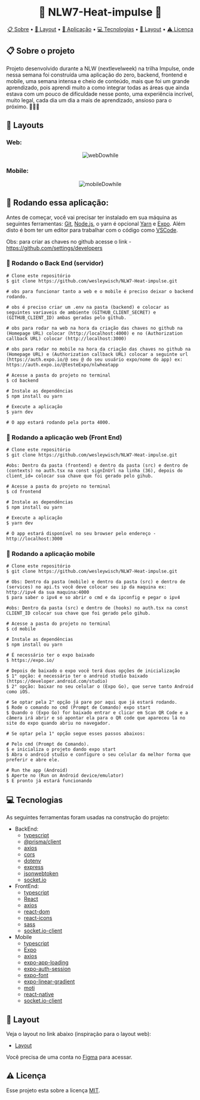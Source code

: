 <h1 align="center">🚀 NLW7-Heat-impulse 🚀</h1>

<p align="center">  <a href="#sobre">📋 Sobre</a> • <a href="#layout">🎨 Layout</a> • <a href="#aplicacao">🎲 Aplicação</a>  • <a href="#techs">💻 Tecnologias</a> • <a href="#layout">🔖 Layout</a> • <a href="#licenca">⚠️ Licença</a> </p>


  <h2 id="sobre"> 📋 Sobre o projeto</h2>
  
<p>Projeto desenvolvido durante a NLW (nextlevelweek) na trilha Impulse, onde nessa semana foi construída uma aplicação do zero, backend, frontend e mobile, uma semana intensa e cheio de conteúdo, mais que foi um grande aprendizado, pois aprendi muito a como integrar todas as áreas que ainda estava com um pouco de dificuldade nesse ponto, uma experiência incrível, muito legal, cada dia um dia a mais de aprendizado, ansioso para o próximo. 🚀🚀🚀</p>


<h2 id="layout"> 🎨  Layouts</h2>

### Web:
<p align="center">
	<img src="./.github/webDowhile.gif" alt="webDowhile" />
</p>

### Mobile:
<p align="center">
	<img src="./.github/mobileDowhile.gif" alt="mobileDowhile" />
</p>


<h2 id="aplicacao"> 🎲  Rodando essa aplicação:</h2>

Antes de começar, você vai precisar ter instalado em sua máquina as seguintes ferramentas: [Git](https://git-scm.com/), [Node.js](https://nodejs.org/en/), o yarn é opcional [Yarn](https://yarnpkg.com/) e [Expo](https://expo.dev/). Além disto é bom ter um editor para trabalhar com o código como [VSCode](https://code.visualstudio.com/).

Obs: para criar as chaves no github acesse o link - https://github.com/settings/developers

### 🎲  Rodando o Back End (servidor)

```
# Clone este repositório
$ git clone https://github.com/wesleywisch/NLW7-Heat-impulse.git

# obs para funcionar tanto a web e o mobile é preciso deixar o backend rodando.

# obs é preciso criar um .env na pasta (backend) e colocar as seguintes variaveis de ambiente (GITHUB_CLIENT_SECRET) e (GITHUB_CLIENT_ID) ambas geradas pelo github.

# obs para rodar na web na hora da criação das chaves no github na (Homepage URL) colocar (http://localhost:4000) e no (Authorization callback URL) colocar (http://localhost:3000)

# obs para rodar no mobile na hora da criação das chaves no github na (Homepage URL) e (Authorization callback URL) colocar a seguinte url (https://auth.expo.io/@ seu @ do seu usuário expo/nome do app) ex: https://auth.expo.io/@testeExpo/nlwheatapp

# Acesse a pasta do projeto no terminal
$ cd backend

# Instale as dependências
$ npm install ou yarn

# Execute a aplicação
$ yarn dev

# O app estará rodando pela porta 4000.
```

### 🧭  Rodando a aplicação web (Front End)

```
# Clone este repositório
$ git clone https://github.com/wesleywisch/NLW7-Heat-impulse.git

#obs: Dentro da pasta (frontend) e dentro da pasta (src) e dentro de (contexts) no auth.tsx na const signInUrl na linha (36), depois do client_id= colocar sua chave que foi gerado pelo gihub.

# Acesse a pasta do projeto no terminal
$ cd frontend

# Instale as dependências
$ npm install ou yarn

# Execute a aplicação
$ yarn dev

# O app estará disponível no seu browser pelo endereço - http://localhost:3000

```

### 📱  Rodando a aplicação mobile

```
# Clone este repositório
$ git clone https://github.com/wesleywisch/NLW7-Heat-impulse.git

# Obs: Dentro da pasta (mobile) e dentro da pasta (src) e dentro de (services) no api.ts você deve colocar seu ip da maquina ex: http://ipv4 da sua maquina:4000
$ para saber o ipv4 e so abrir o cmd e da ipconfig e pegar o ipv4

#obs: Dentro da pasta (src) e dentro de (hooks) no auth.tsx na const CLIENT_ID colocar sua chave que foi gerado pelo gihub.

# Acesse a pasta do projeto no terminal
$ cd mobile

# Instale as dependências
$ npm install ou yarn

# É necessário ter o expo baixado
$ https://expo.io/

# Depois de baixado o expo você terá duas opções de inicialização
$ 1° opção: é necessário ter o android studio baixado (https://developer.android.com/studio)
$ 2° opção: baixar no seu celular o (Expo Go), que serve tanto Android como iOS.

# Se optar pela 2° opção já pare por aqui que já estará rodando.
$ Rode o comando no cmd (Prompt de Comando) expo start
$ Quando o (Expo Go) for baixado entrar e clicar em Scan QR Code e a câmera irá abrir e só apontar ela para o QR code que apareceu lá no site do expo quando abriu no navegador.

# Se optar pela 1° opção segue esses passos abaixos:

# Pelo cmd (Prompt de Comando).
$ e inicializa o projeto dando expo start
$ Abra o android studio e configure o seu celular da melhor forma que preferir e abre ele.

# Run the app (Android)
$ Aperte no (Run on Android device/emulator)
$ E pronto já estará funcionando
```

 
 <h2 id="techs"> 💻 Tecnologias</h2>
 As seguintes ferramentas foram usadas na construção do projeto:

- BackEnd:
	- [typescript]()
	- [@prisma/client]()
	- [axios]()
	- [cors]()
	- [dotenv]()
	- [express]()
	- [jsonwebtoken]()
	- [socket.io]()
- FrontEnd:
	- [typescript]()
	- [React]() 
	- [axios]()
	- [react-dom]()
	- [react-icons]()
	- [sass]()
	- [socket.io-client]()
- Mobile
	- [typescript]()
	- [Expo]()
	- [axios]()
	- [expo-app-loading]()
	- [expo-auth-session]()
	- [expo-font]()
	- [expo-linear-gradient]()
	- [moti]()
	- [react-native]()
	- [socket.io-client]()
 

<h2 id="layout">🔖 Layout</h2>
Veja o layout no link abaixo (inspiração para o layout web):

- [Layout](https://www.figma.com/community/file/1031699316177416916)

Você precisa de uma conta no [Figma](http://figma.com/) para acessar.

<h2 id="licenca"> ⚠️  Licença</h2>

Esse projeto esta sobre a licença [MIT](https://github.com/wesleywisch/NLW7-Heat-impulse/blob/main/LICENSE).